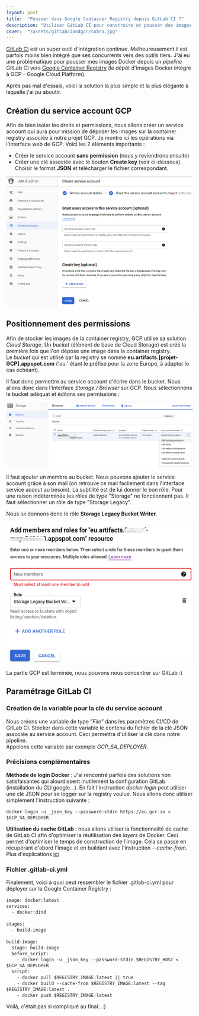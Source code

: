 ```yaml
---
layout: post
title:  "Pousser dans Google Container Registry depuis GitLab CI ?"
description: "Utiliser GitLab CI pour construire et pousser des images Docker dans Google Container Registry"
cover:  "/assets/gitlabciandgcr/cobra.jpg"
---
```


[GitLab CI](https://docs.gitlab.com/ee/ci/) est un super outil d'intégration continue. 
Malheureusement il est parfois moins bien intégré que ses concurrents vers des outils tiers. 
J'ai eu une problématique pour pousser mes images Docker depuis un *pipeline* GitLab CI vers [Google Container Registry](https://cloud.google.com/container-registry/) (le dépôt d'images Docker intégré à GCP - Google Cloud Platform).

Après pas mal d'essais, voici la solution la plus simple et la plus élégante à laquelle j'ai pu aboutir.

## Création du service account GCP

Afin de bien isoler les droits et permissions, nous allons créer un service account qui aura pour mission de déposer les images sur la container registry associée à notre projet GCP.
Je montre ici les opérations via l'interface web de GCP.
Voici les 2 éléments importants :
* Créer le service account __sans permission__ (nous y reviendrons ensuite)
* Créer une clé associée avec le bouton __Create key__ (voir ci-dessous). Choisir le format __JSON__ et télécharger le fichier correspondant.

![Création d'un service account](/assets/gitlabciandgcr/create-sa.png)

## Positionnement des permissions

Afin de stocker les images de la container registry, GCP utilise sa solution *Cloud Storage*. Un *bucket* (élément de base de Cloud Storage) est créé la première fois que l'on dépose une image dans la container registry.  
Le *bucket* qui est utilisé par la registry se nomme **eu.artifacts.[projet-GCP].appspot.com** ('*eu.*' étant le préfixe pour la zone Europe, à adapter le cas échéant).

Il faut donc permettre au service account d'écrire dans le bucket. Nous allons donc dans l'interface *Storage / Browser* sur GCP. Nous sélectionnons le bucket adéquat et éditons ses permissions : 

![Storage browser](/assets/gitlabciandgcr/storage-browser.png)

Il faut ajouter un membre au bucket. Nous pouvons ajouter le service account grâce à son mail (on retrouve ce mail facilement dans l'interface service accout au besoin). 
La subtilité est de lui donner le bon rôle. Pour une raison indéterminée les rôles de type "Storage" ne fonctionnent pas. Il faut sélectionner un rôle de type "Storage Legacy". 

Nous lui donnons donc le rôle **Storage Legacy Bucket Writer**.

![Storage browser](/assets/gitlabciandgcr/storage-browser-2.png)

La partie GCP est terminée, nous pouvons nous concentrer sur GitLab :)

## Paramétrage GitLab CI

### Création de la variable pour la clé du service account
 
Nous créons une variable de type *"File"* dans les paramètres CI/CD de GitLab CI. Stocker dans cette variable le contenu du fichier de la clé JSON associée au service account. Ceci permettra d'utiliser la clé dans notre pipeline.  
Appelons cette variable par exemple *GCP_SA_DEPLOYER*.

### Précisions complémentaires

__Méthode de login Docker__ : J'ai rencontré parfois des solutions non satisfaisantes qui alourdissent inutilement la configuration GitLab (installation du CLI google...). En fait l'instruction *docker login* peut utiliser une clé JSON pour se logger sur la registry voulue. Nous allons donc utiliser simplement l'instruction suivante :  

	docker login -u _json_key --password-stdin https://eu.gcr.io < $GCP_SA_DEPLOYER

__Utilisation du cache GitLab__ : nous allons utiliser la fonctionnalité de cache de GitLab CI afin d'optimiser la réutilisation des *layers* de Docker. 
Ceci permet d'optimiser le temps de construction de l'image. Cela se passe en récupérant d'abord l'image et en buildant avec l'instruction *--cache-from*.
Plus d'explications [ici](https://docs.gitlab.com/ee/ci/docker/using_docker_build.html#making-docker-in-docker-builds-faster-with-docker-layer-caching)
 
### Fichier .gitlab-ci.yml

Finalement, voici à quoi peut ressembler le fichier .gitlab-ci.yml pour déployer sur la Google Container Registry :

	image: docker:latest
	services:
	  - docker:dind
	
	stages:
	  - build-image
	
	build-image:
	  stage: build-image
	  before_script: 
	    - docker login -u _json_key --password-stdin $REGISTRY_HOST < $GCP_SA_DEPLOYER
	  script:
	    - docker pull $REGISTRY_IMAGE:latest || true
	    - docker build --cache-from $REGISTRY_IMAGE:latest --tag $REGISTRY_IMAGE:latest .
	    - docker push $REGISTRY_IMAGE:latest


Voilà, c'était pas si compliqué au final.. :)
